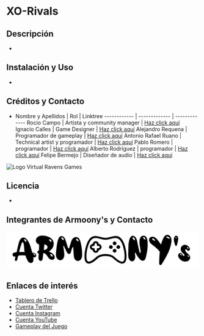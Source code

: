 # XO-Rivals

## Descripción
-

## Instalación y Uso
-

## Créditos y Contacto
- Nombre y Apellidos | Rol | Linktree
------------ | ------------- | -------------
Rocio Campo | Artista y community manager | [Haz click aquí](https://linktr.ee/rociiio_campo)
Ignacio Calles | Game Designer | [Haz click aquí](https://linktr.ee/Nachete07)
Alejandro Requena | Programador de gameplay | [Haz click aquí](https://linktr.ee/Requena21)
Antonio Rafael Ruano | Technical artist y programador | [Haz click aquí](https://linktr.ee/blinx24)
Pablo Romero | programador  | [Haz click aquí](https://linktr.ee/Kalomano)
Alberto Rodríguez | programador | [Haz click aquí]()
Felipe Bermejo | Diseñador de audio | [Haz click aquí]()

![Logo Virtual Ravens Games]()

## Licencia
-


## Integrantes de Armoony's y Contacto


![Logo Armoonys](https://github.com/Blinx24/Origins/blob/master/resources/img/ArmoonysLogo/blackLogo.png?raw=true)

## Enlaces de interés
- [Tablero de Trello](https://trello.com/b/EvkI8htP/juegos-en-red-origins)
- [Cuenta Twitter](https://twitter.com/ArmoonyS?s=20)
- [Cuenta Instagram](https://www.instagram.com/armoony.s/?hl=es)
- [Cuenta YouTube](https://www.youtube.com/channel/UCJpZbOBYYst2W-elJBd2tBg/?reload=9&guided_help_flow=5)
- [Gameplay del Juego](https://youtu.be/Ggk0p7rLgps)